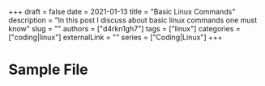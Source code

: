 +++ 
draft = false
date = 2021-01-13
title = "Basic Linux Commands"
description = "In this post I discuss about basic linux commands one must know"
slug = ""
authors = ["d4rkn1gh7"]
tags = ["linux"]
categories = ["coding|linux"]
externalLink = ""
series = ["Coding|Linux"]
+++

# Sample File